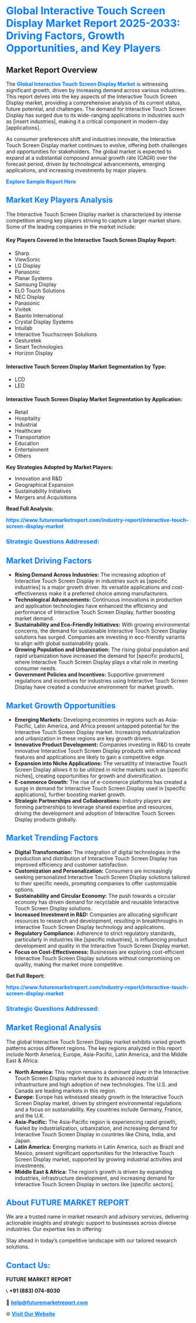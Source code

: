 <h1 style="color: #007BFF;">Global Interactive Touch Screen Display Market Report 2025-2033: Driving Factors, Growth Opportunities, and Key Players</h1>

<section id="overview">
<h2>Market Report Overview</h2>
<p>The <a href="https://www.futuremarketreport.com/industry-report/interactive-touch-screen-display-market" style="color: #007BFF; text-decoration: none;"><strong>Global Interactive Touch Screen Display Market</strong></a> is witnessing significant growth, driven by increasing demand across various industries. This report delves into the key aspects of the Interactive Touch Screen Display market, providing a comprehensive analysis of its current status, future potential, and challenges. The demand for Interactive Touch Screen Display has surged due to its wide-ranging applications in industries such as [insert industries], making it a critical component in modern-day [applications].</p>
<p>As consumer preferences shift and industries innovate, the Interactive Touch Screen Display market continues to evolve, offering both challenges and opportunities for stakeholders. The global market is expected to expand at a substantial compound annual growth rate (CAGR) over the forecast period, driven by technological advancements, emerging applications, and increasing investments by major players.</p>
</section>

<section id="overview">
<p><a href="https://www.futuremarketreport.com/request-sample/reportId=82166" style="color: #007BFF; text-decoration: none;"><strong>Explore Sample Report Here</strong></a></p>
</section>

<section id="key-players">
<h2 style="color: #007BFF;">Market Key Players Analysis</h2>
<p>The Interactive Touch Screen Display market is characterized by intense competition among key players striving to capture a larger market share. Some of the leading companies in the market include:</p>
<h4>Key Players Covered in the Interactive Touch Screen Display Report:</h4>
<ul><li>Sharp</li><li>ViewSonic</li><li>LG Display</li><li>Panasonic</li><li>Planar Systems</li><li>Samsung Display</li><li>ELO Touch Solutions</li><li>NEC Display</li><li>Panasonic</li><li>Vivitek</li><li>Baanto International</li><li>Crystal Display Systems</li><li>Intuilab</li><li>Interactive Touchscreen Solutions</li><li>Gesturetek</li><li>Smart Technologies</li><li>Horizon Display</li></ul>
<h4>Interactive Touch Screen Display Market Segmentation by Type:</h4>
<ul><li>LCD</li><li>LED</li></ul>

<h4>Interactive Touch Screen Display Market Segmentation by Application:</h4>
<ul><li>Retail</li><li>Hospitality</li><li>Industrial</li><li>Healthcare</li><li>Transportation</li><li>Education</li><li>Entertainment</li><li>Others</li></ul>
<p><strong>Key Strategies Adopted by Market Players:</strong></p>
<ul>
<li>Innovation and R&D</li>
<li>Geographical Expansion</li>
<li>Sustainability Initiatives</li>
<li>Mergers and Acquisitions</li>
</ul>
</section>

<section>
<p><strong>Read Full Analysis: </strong></p><a href="https://www.futuremarketreport.com/industry-report/interactive-touch-screen-display-market" style="color: #007BFF; text-decoration: none;"><strong>https://www.futuremarketreport.com/industry-report/interactive-touch-screen-display-market</strong></a>
<h3 style="color: #007BFF;">Strategic Questions Addressed:</h3>
</section>

<section id="driving-factors">
<h2 style="color: #007BFF;">Market Driving Factors</h2>
<ul>
<li><strong>Rising Demand Across Industries:</strong> The increasing adoption of Interactive Touch Screen Display in industries such as [specific industries] is a major growth driver. Its versatile applications and cost-effectiveness make it a preferred choice among manufacturers.</li>
<li><strong>Technological Advancements:</strong> Continuous innovations in production and application technologies have enhanced the efficiency and performance of Interactive Touch Screen Display, further boosting market demand.</li>
<li><strong>Sustainability and Eco-Friendly Initiatives:</strong> With growing environmental concerns, the demand for sustainable Interactive Touch Screen Display solutions has surged. Companies are investing in eco-friendly variants to align with global sustainability goals.</li>
<li><strong>Growing Population and Urbanization:</strong> The rising global population and rapid urbanization have increased the demand for [specific products], where Interactive Touch Screen Display plays a vital role in meeting consumer needs.</li>
<li><strong>Government Policies and Incentives:</strong> Supportive government regulations and incentives for industries using Interactive Touch Screen Display have created a conducive environment for market growth.</li>
</ul>
</section>

<section id="growth-opportunities">
<h2 style="color: #007BFF;">Market Growth Opportunities</h2>
<ul>
<li><strong>Emerging Markets:</strong> Developing economies in regions such as Asia-Pacific, Latin America, and Africa present untapped potential for the Interactive Touch Screen Display market. Increasing industrialization and urbanization in these regions are key growth drivers.</li>
<li><strong>Innovative Product Development:</strong> Companies investing in R&D to create innovative Interactive Touch Screen Display products with enhanced features and applications are likely to gain a competitive edge.</li>
<li><strong>Expansion into Niche Applications:</strong> The versatility of Interactive Touch Screen Display allows it to be utilized in niche markets such as [specific niches], creating opportunities for growth and diversification.</li>
<li><strong>E-commerce Growth:</strong> The rise of e-commerce platforms has created a surge in demand for Interactive Touch Screen Display used in [specific applications], further boosting market growth.</li>
<li><strong>Strategic Partnerships and Collaborations:</strong> Industry players are forming partnerships to leverage shared expertise and resources, driving the development and adoption of Interactive Touch Screen Display products globally.</li>
</ul>
</section>

<section id="trending-factors">
<h2 style="color: #007BFF;">Market Trending Factors</h2>
<ul>
<li><strong>Digital Transformation:</strong> The integration of digital technologies in the production and distribution of Interactive Touch Screen Display has improved efficiency and customer satisfaction.</li>
<li><strong>Customization and Personalization:</strong> Consumers are increasingly seeking personalized Interactive Touch Screen Display solutions tailored to their specific needs, prompting companies to offer customizable options.</li>
<li><strong>Sustainability and Circular Economy:</strong> The push towards a circular economy has driven demand for recyclable and reusable Interactive Touch Screen Display solutions.</li>
<li><strong>Increased Investment in R&D:</strong> Companies are allocating significant resources to research and development, resulting in breakthroughs in Interactive Touch Screen Display technology and applications.</li>
<li><strong>Regulatory Compliance:</strong> Adherence to strict regulatory standards, particularly in industries like [specific industries], is influencing product development and quality in the Interactive Touch Screen Display market.</li>
<li><strong>Focus on Cost-Effectiveness:</strong> Businesses are exploring cost-efficient Interactive Touch Screen Display solutions without compromising on quality, making the market more competitive.</li>
</ul>
</section>

<section>
<p><strong>Get Full Report: </strong></p><a href="https://www.futuremarketreport.com/industry-report/interactive-touch-screen-display-market" style="color: #007BFF; text-decoration: none;"><strong>https://www.futuremarketreport.com/industry-report/interactive-touch-screen-display-market</strong></a>
<h3 style="color: #007BFF;">Strategic Questions Addressed:</h3>
</section>


<section id="regional-analysis">
<h2 style="color: #007BFF;">Market Regional Analysis</h2>
<p>The global Interactive Touch Screen Display market exhibits varied growth patterns across different regions. The key regions analyzed in this report include North America, Europe, Asia-Pacific, Latin America, and the Middle East & Africa:</p>
<ul>
<li><strong>North America:</strong> This region remains a dominant player in the Interactive Touch Screen Display market due to its advanced industrial infrastructure and high adoption of new technologies. The U.S. and Canada are leading markets in this region.</li>
<li><strong>Europe:</strong> Europe has witnessed steady growth in the Interactive Touch Screen Display market, driven by stringent environmental regulations and a focus on sustainability. Key countries include Germany, France, and the U.K.</li>
<li><strong>Asia-Pacific:</strong> The Asia-Pacific region is experiencing rapid growth, fueled by industrialization, urbanization, and increasing demand for Interactive Touch Screen Display in countries like China, India, and Japan.</li>
<li><strong>Latin America:</strong> Emerging markets in Latin America, such as Brazil and Mexico, present significant opportunities for the Interactive Touch Screen Display market, supported by growing industrial activities and investments.</li>
<li><strong>Middle East & Africa:</strong> The region’s growth is driven by expanding industries, infrastructure development, and increasing demand for Interactive Touch Screen Display in sectors like [specific sectors].</li>
</ul>
</section>

<footer>
<h2 style="color: #007BFF;">About FUTURE MARKET REPORT</h2>
<p>We are a trusted name in market research and advisory services, delivering actionable insights and strategic support to businesses across diverse industries. Our expertise lies in offering:</p>

<p>Stay ahead in today’s competitive landscape with our tailored research solutions.</p>

<h2 style="color: #007BFF;">Contact Us:</h2>
<p><strong>FUTURE MARKET REPORT</strong></p>
<p>📞 <strong>+91 (883) 074-8030</strong></p>
<p>📧 <strong><a href="mailto:help@futuremarketreport.com" style="color: #007BFF;">help@futuremarketreport.com</a></strong></p>
<p>🌐 <strong><a href="https://www.futuremarketreport.com/" style="color: #007BFF;">Visit Our Website</a></strong></p>
</footer>